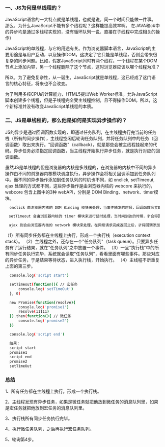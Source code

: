 ### 一、JS为何是单线程的？

  JavaScript语言的一大特点就是单线程，也就是说，同一个时间只能做一件事。那么，为什么JavaScript不能有多个线程呢？这样能提高效率啊。
  在JAVA和c#中的异步均是通过多线程实现的，没有循环队列一说，直接在子线程中完成相关的操作）

  JavaScript的单线程，与它的用途有关。作为浏览器脚本语言，JavaScript的主要用途是与用户互动，以及操作DOM。这决定了它只能是单线程，否则会带来很复杂的同步问题。比如，假定JavaScript同时有两个线程，一个线程在某个DOM节点上添加内容，另一个线程删除了这个节点，这时浏览器应该以哪个线程为准？

  所以，为了避免复杂性，从一诞生，JavaScript就是单线程，这已经成了这门语言的核心特征，将来也不会改变。

  为了利用多核CPU的计算能力，HTML5提出Web Worker标准，允许JavaScript脚本创建多个线程，但是子线程完全受主线程控制，且不得操作DOM。所以，这个新标准并没有改变JavaScript单线程的本质。

  

### 二、JS是单线程的，那么他是如何是实现异步操作的？

  JS的异步是通过回调函数实现的，即通过任务队列，在主线程执行完当前的任务栈（所有的同步操作），主线程空闲后轮询任务队列，并将任务队列中的任务（回调函数）取出来执行。"回调函数"（callback），就是那些会被主线程挂起来的代码。异步任务必须指定回调函数，当主线程开始执行异步任务，就是执行对应的回调函数。

  虽然JS是单线程的但是浏览器的内核是多线程的，在浏览器的内核中不同的异步操作由不同的浏览器内核模块调度执行，异步操作会将相关回调添加到任务队列中。而不同的异步操作添加到任务队列的时机也不同，如 onclick, setTimeout, ajax 处理的方式都不同，这些异步操作是由浏览器内核的 webcore 来执行的，webcore 包含上图中的3种 webAPI，分别是 DOM Binding、network、timer模块。

  ```bash
    onclick 由浏览器内核的 DOM Binding 模块来处理，当事件触发的时候，回调函数会立即添加到任务队列中。

  　setTimeout 会由浏览器内核的 timer 模块来进行延时处理，当时间到达的时候，才会将回调函数添加到任务队列中。

  　ajax 则会由浏览器内核的 network 模块来处理，在网络请求完成返回之后，才将回调添加到任务队列中。
  ```


（1）所有同步任务都在主线程上执行，形成一个执行栈（execution context stack）。
（2）主线程之外，还存在一个"任务队列"（task queue）。只要异步任务有了运行结果，就在"任务队列"之中放置一个事件。
（3）一旦"执行栈"中的所有同步任务执行完毕，系统就会读取"任务队列"，看看里面有哪些事件。那些对应的异步任务，于是结束等待状态，进入执行栈，开始执行。
（4）主线程不断重复上面的第三步。

```bash
  console.log('script start')

  setTimeout(function(){ // 宏任务
      console.log('setTimeOut')
  }, 0)

  new Promise(function(resolve){
      console.log('promise1') 
      resolve(11111)
  }).then(function(){ // 微任务
      console.log('promise2') 
  })

  console.log('script end')

  结果：
  script start
  promise1
  script end
  promise2
  setTimeOut
```

### 总结
1、所有任务都在主线程上执行，形成一个执行栈。

2、主线程发现有异步任务，如果是微任务就把他放到微任务的消息队列里，如果是宏任务就把他放到宏任务的消息队列里。

3、执行栈所有同步任务执行完毕。

4、执行微任务队列，之后再执行宏任务队列。

5、轮询第4步。